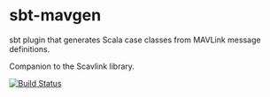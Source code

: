 # sbt-mavgen

sbt plugin that generates Scala case classes from MAVLink message definitions.

Companion to the Scavlink library.

[![Build Status](https://travis-ci.org/nickolasrossi/sbt-mavgen.png?branch=develop)](https://travis-ci.org/nickolasrossi/sbt-mavgen)
